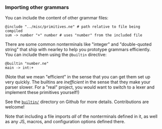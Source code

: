 ### Importing other grammars


You can include the content of other grammar files:

```
@include "../misc/primitives.ne" # path relative to file being compiled
sum -> number "+" number # uses "number" from the included file
```

There are some common nonterminals like "integer" and "double-quoted string"
that ship with nearley to help you prototype grammars efficiently. You can
include them using the `@builtin` directive:

```
@builtin "number.ne"
main -> int:+
```

(Note that we mean "efficient" in the sense that you can get them set up very
quickly. The builtins are _inefficient_ in the sense that they make your parser
slower. For a "real" project, you would want to switch to a lexer and implement
these primitives yourself!)

See the [`builtin/`](https://github.com/kach/nearley/tree/master/builtin) directory on Github for more details. Contributions are
welcome!

Note that including a file imports *all* of the nonterminals defined in it, as
well as any JS, macros, and configuration options defined there.
